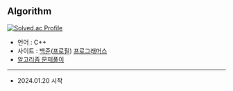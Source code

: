 ## Algorithm

[![Solved.ac Profile](http://mazassumnida.wtf/api/v2/generate_badge?boj=jengdeuk)](https://solved.ac/jengdeuk/)

- 언어 : C++
- 사이트 : [백준](https://www.acmicpc.net/)([프로필](https://www.acmicpc.net/user/jengdeuk)) [프로그래머스](https://programmers.co.kr/)
- [알고리즘 문제풀이](https://jengdeuk.tistory.com/category/%EC%95%8C%EA%B3%A0%EB%A6%AC%EC%A6%98%20%EB%AC%B8%EC%A0%9C%ED%92%80%EC%9D%B4)

----
- 2024.01.20 시작